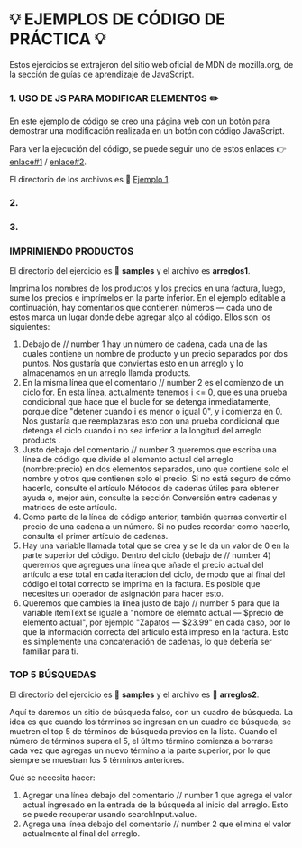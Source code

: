 # :bulb: EJEMPLOS DE CÓDIGO DE PRÁCTICA :bulb:

Estos ejercicios se extrajeron del sitio web oficial de MDN de mozilla.org, de la sección de guías de aprendizaje de JavaScript.

### 1. USO DE JS PARA MODIFICAR ELEMENTOS :pencil2:

En este ejemplo de código se creo una página web con un botón para demostrar una modificación realizada en un botón con código JavaScript.

Para ver la ejecución del código, se puede seguir uno de estos enlaces :point_right: [enlace#1](https://jsbin.com/qutizog/edit?html,js,output)  /  [enlace#2](https://developer.mozilla.org/en-US/play?id=3EFlY3F%2BGwjE4UGOLQl1UVDVOHBm1LpKkrjqp5QvvxE0Zak1kfUqx1nhIYrx3WanPKM2S4YRDLSU03PH).

El directorio de los archivos es :file_folder: [Ejemplo 1](button-sample).

### 2. 

### 3. 

### IMPRIMIENDO PRODUCTOS

El directorio del ejercicio es :file_folder: **samples** y el archivo es **arreglos1**.

Imprima los nombres de los productos y los precios en una factura, luego, sume los precios e imprímelos en la parte inferior. En el ejemplo editable a continuación, hay comentarios que contienen números — cada uno de estos marca un lugar donde debe agregar algo al código. Ellos son los siguientes:

1. Debajo de // number 1 hay un número de cadena, cada una de las cuales contiene un nombre de producto y un precio separados por dos puntos. Nos gustaría que conviertas esto en un arreglo y lo almacenamos en un arreglo llamda products.
2. En la misma línea que el comentario // number 2 es el comienzo de un ciclo for. En esta línea, actualmente tenemos i <= 0, que es una prueba condicional que hace que el bucle for se detenga inmediatamente, porque dice "detener cuando i es menor o igual 0", y i comienza en 0. Nos gustaría que reemplazaras esto con una prueba condicional que detenga el ciclo cuando i no sea inferior a la longitud del arreglo products .
3. Justo debajo del comentario // number 3 queremos que escriba una línea de código que divide el elemento actual del arreglo (nombre:precio) en dos elementos separados, uno que contiene solo el nombre y otros que contienen solo el precio. Si no está seguro de cómo hacerlo, consulte el artículo Métodos de cadenas útiles para obtener ayuda o, mejor aún, consulte la sección Conversión entre cadenas y matrices de este artículo.
4. Como parte de la línea de código anterior, también querras convertir el precio de una cadena a un número. Si no pudes recordar como hacerlo, consulta el primer artículo de cadenas.
5. Hay una variable llamada total que se crea y se le da un valor de 0 en la parte superior del código. Dentro del ciclo (debajo de // number 4) queremos que agregues una línea que añade el precio actual del artículo a ese total en cada iteración del ciclo, de modo que al final del código el total correcto se imprima en la factura. Es posible que necesites un operador de asignación para hacer esto.
6. Queremos que cambies la línea justo de bajo // number 5 para que la variable itemText se iguale a "nombre de elemnto actual — $precio de elemento actual", por ejemplo "Zapatos — $23.99" en cada caso, por lo que la información correcta del artículo está impreso en la factura. Esto es simplemente una concatenación de cadenas, lo que debería ser familiar para ti.

### TOP 5 BÚSQUEDAS

El directorio del ejercicio es :file_folder: **samples** y el archivo es :cookie: **arreglos2**.

Aquí te daremos un sitio de búsqueda falso, con un cuadro de búsqueda. La idea es que cuando los términos se ingresan en un cuadro de búsqueda, se muetren el top 5 de términos de búsqueda previos en la lista. Cuando el número de términos supera el 5, el último término comienza a borrarse cada vez que agregas un nuevo término a la parte superior, por lo que siempre se muestran los 5 términos anteriores.

Qué se necesita hacer:

1. Agregar una línea debajo del comentario // number 1 que agrega el valor actual ingresado en la entrada de la búsqueda al inicio del arreglo. Esto se puede recuperar usando searchInput.value.
2. Agrega una línea debajo del comentario // number 2 que elimina el valor actualmente al final del arreglo.